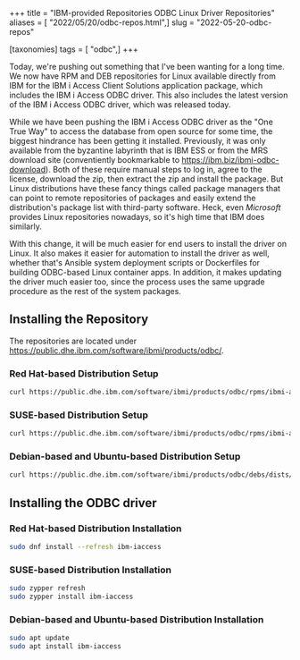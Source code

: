 +++
title = "IBM-provided Repositories ODBC Linux Driver Repositories"
aliases = [ "2022/05/20/odbc-repos.html",]
slug = "2022-05-20-odbc-repos"

[taxonomies]
tags = [ "odbc",]
+++

Today, we're pushing out something that I've been wanting for a long time. We
now have RPM and DEB repositories for Linux available directly from IBM for the
IBM i Access Client Solutions application package, which includes the IBM i
Access ODBC driver. This also includes the latest version of the IBM i Access
ODBC driver, which was released today.

While we have been pushing the IBM i Access ODBC driver as the "One True Way" to
access the database from open source for some time, the biggest hindrance has
been getting it installed. Previously, it was only available from the byzantine
labyrinth that is IBM ESS or from the MRS download site (conventiently
bookmarkable to <https://ibm.biz/ibmi-odbc-download>). Both of these require
manual steps to log in, agree to the license, download the zip, then extract the
zip and install the package. But Linux distributions have these fancy things
called package managers that can point to remote repositories of packages and
easily extend the distribution's package list with third-party software. Heck,
even _Microsoft_ provides Linux repositories nowadays, so it's high time that
IBM does similarly.

With this change, it will be much easier for end users to install the driver on
Linux. It also makes it easier for automation to install the driver as well,
whether that's Ansible system deployment scripts or Dockerfiles for building
ODBC-based Linux container apps. In addition, it makes updating the driver much
easier too, since the process uses the same upgrade procedure as the rest of the
system packages.

<!-- more -->

## Installing the Repository

The repositories are located under
<https://public.dhe.ibm.com/software/ibmi/products/odbc/>.

### Red Hat-based Distribution Setup

```bash
curl https://public.dhe.ibm.com/software/ibmi/products/odbc/rpms/ibmi-acs.repo | sudo tee /etc/yum.repos.d/ibmi-acs.repo
```

### SUSE-based Distribution Setup

```bash
curl https://public.dhe.ibm.com/software/ibmi/products/odbc/rpms/ibmi-acs.repo | sudo tee /etc/zypp/repos.d/ibmi-acs.repo
```

### Debian-based and Ubuntu-based Distribution Setup

```bash
curl https://public.dhe.ibm.com/software/ibmi/products/odbc/debs/dists/1.1.0/ibmi-acs-1.1.0.list | sudo tee /etc/apt/sources.list.d/ibmi-acs-1.1.0.list
```

## Installing the ODBC driver

### Red Hat-based Distribution Installation

```bash
sudo dnf install --refresh ibm-iaccess
```

### SUSE-based Distribution Installation

```bash
sudo zypper refresh
sudo zypper install ibm-iaccess
```

### Debian-based and Ubuntu-based Distribution Installation

```bash
sudo apt update
sudo apt install ibm-iaccess
```
